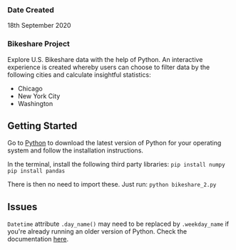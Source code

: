 ### Date Created
18th September 2020

### Bikeshare Project

Explore U.S. Bikeshare data with the help of Python. An interactive experience is created whereby users can choose to
filter data by the following cities and calculate insightful statistics:

- Chicago
- New York City
- Washington

## Getting Started

Go to [Python](https://python.org/downloads) to download the latest version of Python for your operating system and
follow the installation instructions.

In the terminal, install the following third party libraries:
`pip install numpy`
`pip install pandas`

There is then no need to import these. Just run:
`python bikeshare_2.py`

## Issues

`Datetime` attribute `.day_name()` may need to be replaced by `.weekday_name` if you're already running an older
version of Python. Check the documentation [here](https://docs.python.org/3/library/datetime.html).
